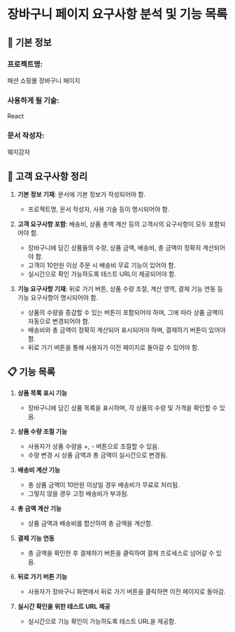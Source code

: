 # 장바구니 페이지 요구사항 분석 및 기능 목록

## 📌 기본 정보
### 프로젝트명:
패션 쇼핑몰 장바구니 페이지

### 사용하게 될 기술:
React

### 문서 작성자:
웨지감자

## 📝 고객 요구사항 정리
1. **기본 정보 기재**: 문서에 기본 정보가 작성되어야 함.  
    - 프로젝트명, 문서 작성자, 사용 기술 등이 명시되어야 함.
  
2. **고객 요구사항 포함**: 배송비, 상품 총액 계산 등의 고객사의 요구사항이 모두 포함되어야 함.  
    - 장바구니에 담긴 상품들의 수량, 상품 금액, 배송비, 총 금액이 정확히 계산되어야 함.  
    - 고객이 10만원 이상 주문 시 배송비 무료 기능이 있어야 함.  
    - 실시간으로 확인 가능하도록 테스트 URL이 제공되어야 함.

3. **기능 요구사항 기재**: 뒤로 가기 버튼, 상품 수량 조절, 계산 영역, 결제 기능 연동 등 기능 요구사항이 명시되어야 함.  
    - 상품의 수량을 증감할 수 있는 버튼이 포함되어야 하며, 그에 따라 상품 금액이 자동으로 변경되어야 함.  
    - 배송비와 총 금액이 정확히 계산되어 표시되어야 하며, 결제하기 버튼이 있어야 함.  
    - 뒤로 가기 버튼을 통해 사용자가 이전 페이지로 돌아갈 수 있어야 함.  

## 📋 기능 목록
1. **상품 목록 표시 기능**  
    - 장바구니에 담긴 상품 목록을 표시하며, 각 상품의 수량 및 가격을 확인할 수 있음.

2. **상품 수량 조절 기능**  
    - 사용자가 상품 수량을 +, - 버튼으로 조절할 수 있음.  
    - 수량 변경 시 상품 금액과 총 금액이 실시간으로 변경됨.

3. **배송비 계산 기능**  
    - 총 상품 금액이 10만원 이상일 경우 배송비가 무료로 처리됨.  
    - 그렇지 않을 경우 고정 배송비가 부과됨.

4. **총 금액 계산 기능**  
    - 상품 금액과 배송비를 합산하여 총 금액을 계산함.  

5. **결제 기능 연동**  
    - 총 금액을 확인한 후 결제하기 버튼을 클릭하여 결제 프로세스로 넘어갈 수 있음.  

6. **뒤로 가기 버튼 기능**  
    - 사용자가 장바구니 화면에서 뒤로 가기 버튼을 클릭하면 이전 페이지로 돌아감.

7. **실시간 확인을 위한 테스트 URL 제공**  
    - 실시간으로 기능 확인이 가능하도록 테스트 URL을 제공함.
